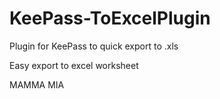 # KeePass-ToExcelPlugin
Plugin for KeePass to quick export to .xls

Easy export to excel worksheet

MAMMA MIA
